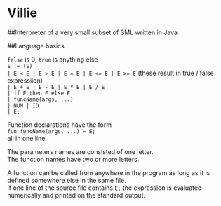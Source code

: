 # Villie
##Interpreter of a very small subset of SML written in Java

##Language basics

`false` is 0, `true` is anything else <br />
`E := (E)` <br />
   `| E < E | E > E | E = E | E <= E | E >= E` (these result in true / false expressiion) <br />
   `| E + E | E - E | E * E | E / E` <br />
   `| if E then E else E` <br />
   `| funcName(args, ...)` <br />
   `| NUM | ID` <br />
   `| E;` <br />

Function declarations have the form <br />
`fun funcName(args, ...) = E;` <br />
all in one line. <br />

The parameters names are consisted of one letter. <br />
The function names have two or more letters. <br />

A function can be called from anywhere in the program as long as it is defined somewhere else in the same file. <br />
If one line of the source file contains `E;` the expression is evaluated numerically and printed on the standard output. <br />
